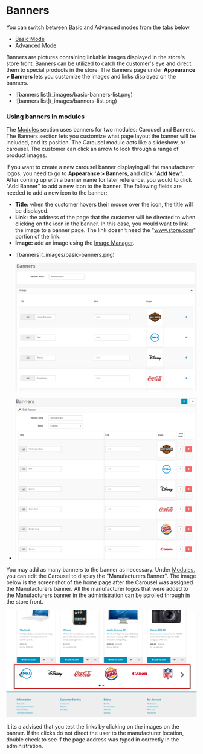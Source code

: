 Banners
=======

<div class="uk-alert-info uk-alert">
  <span class="uk-icon-info-circle"></span> You can switch between Basic and Advanced modes from the tabs below.
</div>
<ul class="uk-tab" data-uk-tab="{connect:'#doc-tabs', animation: 'fade'}">
    <li><a href="">Basic Mode</a></li>
    <li><a href="">Advanced Mode</a></li>
</ul>

Banners are pictures containing linkable images displayed in the store's store front. Banners can be utilized to catch the customer's eye and direct them to special products in the store. The Banners page under **Appearance > Banners** lets you customize the images and links displayed on the banners.

<ul id="doc-tabs" class="uk-switcher uk-margin">
    <li>![banners list](_images/basic-banners-list.png)</li>
    <li>![banners list](_images/banners-list.png)</li>
</ul>

### Using banners in modules

The [Modules ](docs/user-manual/appearance/modules/overview)section uses banners for two modules: Carousel and Banners. The Banners section lets you customize what page layout the banner will be included, and its position. The Carousel module acts like a slideshow, or carousel. The customer can click an arrow to look through a range of product images.

If you want to create a new carousel banner displaying all the manufacturer logos, you need to go to **Appearance > Banners**, and click "**Add New**". After coming up with a banner name for later reference, you would to click "Add Banner" to add a new icon to the banner. The following fields are needed to add a new icon to the banner:

- **Title:** when the customer hovers their mouse over the icon, the title will be displayed.
- **Link:** the address of the page that the customer will be directed to when clicking on the icon in the banner. In this case, you would want to link the image to a banner page. The link doesn't need the "www.store.com" portion of the link.
- **Image:** add an image using the [Image Manager](docs/faq/image-manager).

<ul id="doc-tabs" class="uk-switcher uk-margin">
    <li>![banners](_images/basic-banners.png)

![banners](_images/basic-banners.png)</li>
    <li>![banners](_images/banners.png)</li>
</ul>

You may add as many banners to the banner as necessary. Under [Modules](docs/user-manual/appearance/modules/overview), you can edit the Carousel to display the "Manufacturers Banner". The image below is the screenshot of the home page after the Carousel was assigned the Manufacturers banner. All the manufacturer logos that were added to the Manufacturers banner in the administration can be scrolled through in the store front.


![Carousel frond end](_images/banners-front.png)


It its a advised that you test the links by clicking on the images on the banner. If the clicks do not direct the user to the manufacturer location, double check to see if the page address was typed in correctly in the administration.
